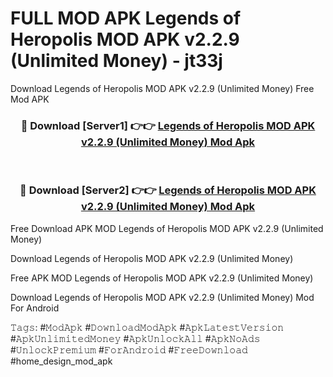 # FULL MOD APK Legends of Heropolis MOD APK v2.2.9 (Unlimited Money) - jt33j
Download Legends of Heropolis MOD APK v2.2.9 (Unlimited Money) Free Mod APK

<div align="center">
<h3>🔴 Download [Server1] 👉👉 <a href="https://apk-comot.site?title=Legends_of_Heropolis_MOD_APK_v2.2.9_(Unlimited_Money)">Legends of Heropolis MOD APK v2.2.9 (Unlimited Money) Mod Apk</a></h3><br>

<h3>🔴 Download [Server2] 👉👉 <a href="https://apk-comot.site?title=Legends_of_Heropolis_MOD_APK_v2.2.9_(Unlimited_Money)">Legends of Heropolis MOD APK v2.2.9 (Unlimited Money) Mod Apk</a></h3>
</div>


Free Download APK MOD Legends of Heropolis MOD APK v2.2.9 (Unlimited Money)

Download Legends of Heropolis MOD APK v2.2.9 (Unlimited Money) 

Free APK MOD Legends of Heropolis MOD APK v2.2.9 (Unlimited Money) 

Download Legends of Heropolis MOD APK v2.2.9 (Unlimited Money) Mod For Android

𝚃𝚊𝚐𝚜: #𝙼𝚘𝚍𝙰𝚙𝚔 #𝙳𝚘𝚠𝚗𝚕𝚘𝚊𝚍𝙼𝚘𝚍𝙰𝚙𝚔 #𝙰𝚙𝚔𝙻𝚊𝚝𝚎𝚜𝚝𝚅𝚎𝚛𝚜𝚒𝚘𝚗 #𝙰𝚙𝚔𝚄𝚗𝚕𝚒𝚖𝚒𝚝𝚎𝚍𝙼𝚘𝚗𝚎𝚢 #𝙰𝚙𝚔𝚄𝚗𝚕𝚘𝚌𝚔𝙰𝚕𝚕 #𝙰𝚙𝚔𝙽𝚘𝙰𝚍𝚜 #𝚄𝚗𝚕𝚘𝚌𝚔𝙿𝚛𝚎𝚖𝚒𝚞𝚖 #𝙵𝚘𝚛𝙰𝚗𝚍𝚛𝚘𝚒𝚍 #𝙵𝚛𝚎𝚎𝙳𝚘𝚠𝚗𝚕𝚘𝚊𝚍 #home_design_mod_apk